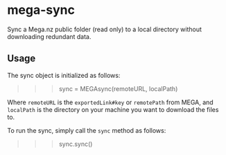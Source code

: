 # mega-sync #
Sync a Mega.nz public folder (read only) to a local directory without downloading redundant data.


## Usage ##
The sync object is initialized as follows:

>>> sync = MEGAsync(remoteURL, localPath)

Where `remoteURL` is the `exportedLink#key` or `remotePath` from MEGA, and `localPath` is the directory on your machine you want to download the files to.

To run the sync, simply call the `sync` method as follows:

>>> sync.sync()
